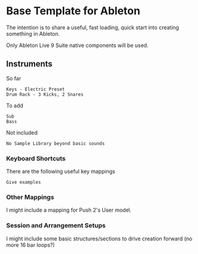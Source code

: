 # Base Template for Ableton

The intention is to share a useful, fast loading, quick start into creating something in Ableton.

Only Ableton Live 9 Suite native components will be used.

## Instruments

So far

```
Keys - Electric Preset
Drum Rack - 3 Kicks, 2 Snares
```

To add

```
Sub
Bass
```

Not included

```
No Sample Library beyond basic sounds
```

### Keyboard Shortcuts

There are the following useful key mappings

```
Give examples
```

### Other Mappings

I might include a mapping for Push 2's User mode\


### Session and Arrangement Setups

I might include some basic structures/sections to drive creation forward (no more 16 bar loops?)